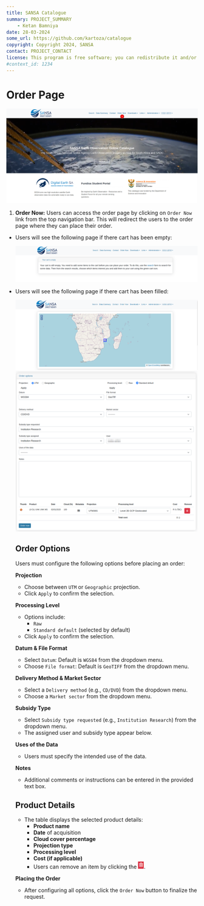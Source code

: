 ```yaml
---
title: SANSA Catalogue
summary: PROJECT_SUMMARY
    - Ketan Bamniya
date: 28-03-2024
some_url: https://github.com/kartoza/catalogue
copyright: Copyright 2024, SANSA
contact: PROJECT_CONTACT
license: This program is free software; you can redistribute it and/or modify it under the terms of the GNU Affero General Public License as published by the Free Software Foundation; either version 3 of the License, or (at your option) any later version.
#context_id: 1234
---
```


# Order Page

[![Home Page](./img/order-img-1.png)](./img/order-img-1.png)

1. **Order Now:** Users can access the order page by clicking on `Order Now` link from the top navigation bar. This will redirect the users to the order page where they can place their order.

* Users will see the following page if there cart has been empty:

    [![Empty Cart](./img/order-img-5.png)](./img/order-img-5.png)

* Users will see the following page if there cart has been filled:

    [![Order Page](./img/order-img-2.png)](./img/order-img-2.png)
    [![Order Page](./img/order-img-3.png)](./img/order-img-3.png)

    ## Order Options  
        
    Users must configure the following options before placing an order: 
    
    **Projection**  
    - Choose between `UTM` or `Geographic` projection.  
    - Click `Apply` to confirm the selection. 
    
    **Processing Level**  
    - Options include:  
      - `Raw`  
      - `Standard default` (selected by default)  
    - Click `Apply` to confirm the selection.
    
    **Datum & File Format**  
    - Select `Datum`: Default is `WGS84` from the dropdown menu.  
    - Choose `File format`: Default is `GeoTIFF` from the dropdown menu.
    
    **Delivery Method & Market Sector**  
    - Select a `Delivery method` (e.g., `CD/DVD`) from the dropdown menu.  
    - Choose a `Market sector` from the dropdown menu.
    
    **Subsidy Type**  
    - Select `Subsidy type requested` (e.g., `Institution Research`) from the dropdown menu.  
    - The assigned user and subsidy type appear below.
    
    **Uses of the Data**  
    - Users must specify the intended use of the data. 
    
    **Notes**  
    - Additional comments or instructions can be entered in the provided text box.  
    
    ## Product Details  
    - The table displays the selected product details:  
      - **Product name**  
      - **Date** of acquisition  
      - **Cloud cover percentage**  
      - **Projection type**  
      - **Processing level**  
      - **Cost (if applicable)** 
      - Users can remove an item by clicking the ![Trash Icon](./img/order-img-4.png).
    
    **Placing the Order**  
    - After configuring all options, click the `Order Now` button to finalize the request.
    
